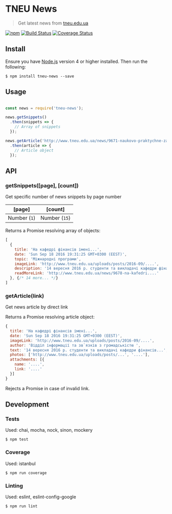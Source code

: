# TNEU News

> Get latest news from [tneu.edu.ua](http://www.tneu.edu.ua/news/)

[![npm](https://img.shields.io/npm/v/tneu-news.svg?maxAge=2592000)](https://www.npmjs.com/package/tneu-news)
[![Build Status](https://travis-ci.org/vladgolubev/tneu-news.svg?branch=master)](https://travis-ci.org/vladgolubev/tneu-news)
[![Coverage Status](https://coveralls.io/repos/github/vladgolubev/tneu-news/badge.svg?branch=master)](https://coveralls.io/github/vladgolubev/tneu-news?branch=master)

## Install

Ensure you have [Node.js](https://nodejs.org) version 4 or higher installed. Then run the following:

```
$ npm install tneu-news --save
```

## Usage

```javascript

const news = require('tneu-news');

news.getSnippets()
  .then(snippets => {
    // Array of snippets
  });

news.getArticle('http://www.tneu.edu.ua/news/9671-naukovo-praktychne-zabezpechennia.html')
  .then(article => {
    // Article object
  });

```

## API

### getSnippets([page], [count])

Get specific number of news snippets by page number

| [page]       | [count]       |
| ------------ | ------------- |
| Number (`1`) | Number (`15`) |

Returns a Promise resolving array of objects:

```javascript
[
  {
    title: 'На кафедрі фінансів імені...',
    date: 'Sun Sep 18 2016 19:31:25 GMT+0300 (EEST)',
    topic: 'Міжнародні програми',
    imageLink: 'http://www.tneu.edu.ua/uploads/posts/2016-09/....',
    description: '14 вересня 2016 р. студенти та викладачі кафедри фінансів...',
    readMoreLink: 'http://www.tneu.edu.ua/news/9678-na-kafedri....'
  }, {/* 14 more... */}
]
```

### getArticle(link)

Get news article by direct link

Returns a Promise resolving article object:

```javascript
{
  title: 'На кафедрі фінансів імені...',
  date: 'Sun Sep 18 2016 19:31:25 GMT+0300 (EEST)',
  imageLink: 'http://www.tneu.edu.ua/uploads/posts/2016-09/....',
  author: 'Відділ інформації та зв`язків з громадськістю ',
  text: '14 вересня 2016 р. студенти та викладачі кафедри фінансів...',
  photos: ['http://www.tneu.edu.ua/uploads/posts/...', '....'],
  attachments: [{
    name: '....',
    link: '....'
  }]
}
```

Rejects a Promise in case of invalid link.

## Development

### Tests

Used: chai, mocha, nock, sinon, mockery

```
$ npm test
```

### Coverage

Used: istanbul

```
$ npm run coverage
```

### Linting

Used: eslint, eslint-config-google

```
$ npm run lint
```

